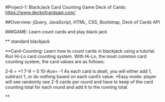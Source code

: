 #Project-1: BlackJack Card Counting Game Deck of Cards: https://www.deckofcardsapi.com/

##Overview: jQuery, JavaScript, HTML, CSS, Bootstrap, Deck of Cards API

###GAME: Learn count cards and play black jack

\*\* standard blackjack

\*\*Card-Counting: Learn how to count cards in blackjack using a tutorial. Run Hi-Lo card counting system. With Hi-Lo, the most common card counting system, the card values are as follows:

2-6 = +1
7-9 = 0
10-Ace= -1
As each card is dealt, you will either add 1, subtract 1, or do nothing based on each card’s value.
\*Easy mode: player will see randomly see 2-5 cards per round and have to keep of the card counting total for each round and add it to the running total.

\*\*
